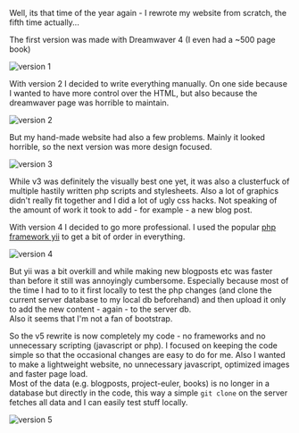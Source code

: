 
Well, its that time of the year again - I rewrote my website from scratch, the fifth time actually...  

The first version was made with Dreamwaver 4 (I even had a ~500 page book)

![version 1](/data/images/log/ms_de_v1.jpg)

With version 2 I decided to write everything manually. On one side because I wanted to have more control over the HTML, but also because the dreamwaver page was horrible to maintain.

![version 2](/data/images/log/ms_de_v2.jpg)

But my hand-made website had also a few problems. Mainly it looked horrible, so the next version was more design focused.

![version 3](/data/images/log/ms_de_v3.jpg)

While v3 was definitely the visually best one yet, it was also a clusterfuck of multiple hastily written php scripts and stylesheets.
Also a lot of graphics didn't really fit together and I did a lot of ugly css hacks. Not speaking of the amount of work it took to add - for example - a new blog post.

With version 4 I decided to go more professional. I used the popular [php framework yii](http://www.yiiframework.com/) to get a bit of order in everything.

![version 4](/data/images/log/ms_de_v4.jpg)

But yii was a bit overkill and while making new blogposts etc was faster than before it still was annoyingly cumbersome. Especially because most of the time I had to to it first locally to test the php changes (and clone the current server database to my local db beforehand) and then upload it only to add the new content - again - to the server db.  
Also it seems that I'm not a fan of bootstrap.

So the v5 rewrite is now completely my code - no frameworks and no unnecessary scripting (javascript or php). I focused on keeping the code simple so that the occasional changes are easy to do for me.
Also I wanted to make a lightweight website, no unnecessary javascript, optimized images and faster page load.  
Most of the data (e.g. blogposts, project-euler, books) is no longer in a database but directly in the code, this way a simple `git clone` on the server fetches all data and I can easily test stuff locally.

![version 5](/data/images/log/ms_de_v5.jpg)
